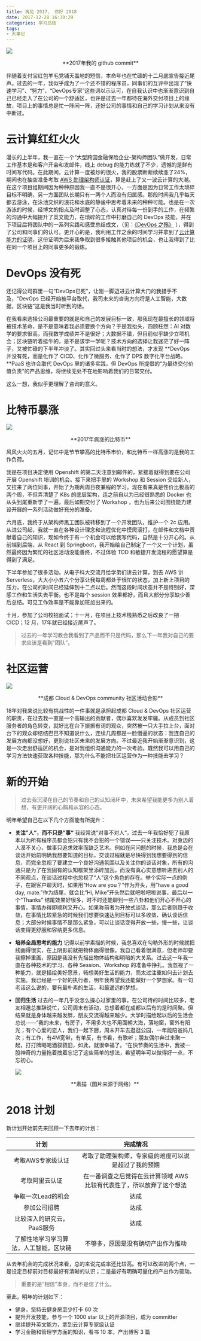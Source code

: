```yaml
---
title: 再见 2017， 你好 2018
date: 2017-12-28 16:30:29
categories: 学习总结
tags:
- 大事记
---
```


![](/images/2017-commit-github-yidong.png)

<center>**2017年我的 github commit**</center>



伴随着支付宝红包羊毛党铺天盖地的短信，本命年也在忙碌的十二月底宣告接近尾声。过去的一年，我似乎成为了一个还不错的程序员，同事们的互评中出现了“快速学习”、“努力”、“DevOps专家”这些词以示认可，在自我认识中也渐渐意识到自己已经走入了在公司的一个舒适区，也许是过去一年都待在海外交付项目上的缘故，项目上的事情总是忙一阵闲一阵，还好公司的事情和自己的学习计划从来没有中断过。

# 云计算红红火火

漫长的上半年，我一直在一个“大型跨国金融保险企业-架构师团队”做开发，日常工作基本是和客户开会和发邮件，线上 debug 的能力练就了不少，遗憾的是鲜有时间写代码。在此期间，云计算一度被炒的很火，我的股票断断续续涨了24%，期间也在抽空准备考取 [AWS 助理架构师认证](/2017/04/05/How-to-pass-the-aws-certification/)，算是赶上了又一波云计算的大潮。在这个项目组期间因为种种原因我一直不是很开心，一方面是因为日常工作太琐碎目标不明确，另一方面团队长期只有一两个人而没有归属感。那段时间我几乎每天都去游泳，在泳池交织的浪花和水底的静谧中思考着未来的种种可能。也是在一次游泳的时候，经博文的指点及时调整了心态，认真对待每一份到手的工作，在频繁的沟通中大幅提升了英文能力，在琐碎的工作中打磨自己的 DevOps 技能，并在下项目后将团队中的一系列实践和感受总结成文，（见：[《DevOps 之殇》](http://insights.thoughtworks.cn/what-does-the-devops-team-has-delivered/) ），得到了公司和同事们的认可。更开心的是，我利用工作之余的时间学习并拿到了[云计算能力的证明](https://s3.amazonaws.com/duyidong-archive/pdf/awsSolutionsArchitect_AE.pdf)，这份证明为后来我争取到很多接触其他项目的机会，也让我得到了比在同一个项目上的同事更多的锻炼。

# DevOps 没有死
还记得公司群里一句“DevOps已死”，让刚一脚迈进云计算大门的我措手不及，“DevOps 已经开始被平台取代，我司未来的咨询方向将是人工智能，大数据，区块链”这是我当时听到的话。

在我看来选择公司最重要的就是和自己的发展目标一致，那我现在最擅长的领域将被技术革命，是不是意味着我必须要换个方向？于是我抬头，四顾枉然：AI 对数学的要求很高，而我数学成绩并不是很好；大数据不错，但目前似乎缺少立项机会；区块链听着挺牛的，是不是该学一学呢？技术方向的选择让我迷茫了好一阵子，又被忙碌的下半年冲淡了。其实回过头来看当时的想法，才发现 **DevOps 并没有死，而是化作了 CICD、化作了微服务、化作了 DPS 数字化平台战略。**PaaS 也许会取代 DevOps 里的诸多实践，但 DevOps 所提倡的“为最终交付价值负责”的产品思维，将继续无处不在地影响着我们的日常交付。

这么一想，我似乎更理解了咨询的意义。

# 比特币暴涨

![](/images/2017-bitcoin-price.png)

<center>**2017年疯涨的比特币**</center>



风风火火的五月，记忆中是节节攀高的比特币市价，和比特币一样高涨的是我的工作负荷。

我是在项目决定使用 Openshift 的第二天注意到邮件的，紧接着就得到要在公司开展 Openshift 培训的机会。接下来把手里的 Workshop 和 Session 交给新人，又拉来了两位同事，开始了为期两周日夜兼程的学习。现在看来真是性价比极高的两个周，不但弄清楚了 K8s 的底层架构，连之前自以为已经很熟悉的 Docker 也从头到尾重新学了一遍，最后如期交付了 Workshop ，也为后来公司围绕能力建设开展的一系列活动做好充分的准备。

六月底，我终于从架构师黑工团队被转移到了一个开发团队，维护一个 2c 应用。从进公司起，我就一直在各种设计理念和流程优化中摸爬滚打，在邮件和文档中贡献着自己的知识，现如今终于有一个机会可以给我写代码，自然是十分开心的。从前端到后端，从 React 到 Springboot，我开始给自己制定了一个又一个计划，虽然最终因为繁忙的社区活动没能善终，不过体验 TDD 和敏捷开发流程的愿望算是得到了满足。

下半年参加了很多活动，从电子科大交流月给学弟们讲云计算，到去 AWS 讲 Serverless，大大小小五六个分享让我每周都处于很忙的状态，加上新上项目的压力，在公司的时间已经延伸到十二点以后。然而这段时间状态并不是特别好，深感工作和生活失去平衡。也不是每个 session 效果都好，而且大部分分享缺少善后总结。可见工作效率是不能靠加班加出来的。

十月，参加了公司校招面试；十一月，在项目上技术栈熟悉之后改良了一把 CICD；12 月，17年就已经接近尾声了。

> 过去的一年学习教会我看到了产品而不只是代码，那么下一年我对自己的要求应该是看到“团队”。

# 社区运营

![](/images/2017-cloud-and-devops-commity.jpeg)

<center>**成都 Cloud & DevOps community 社区活动合影**</center>



18年对我来说比较有挑战性的一件事就是承担起成都 Cloud & DevOps 社区运营的职责，在过去我一直是一个高输出的贡献者，偶尔喜欢发发牢骚。从成员到社区服务者的角色转变，就好比在台下振振有词的观众，突然被一只大手拉上台，面对台下的观众却结结巴巴不知道说什么，连续几周都是一脸懵逼的状态：我连自己的发展方向都没想好，更别说社区未来的发展方向。不过最近我开始渐渐意识到，这是一次走出舒适区的机会，是对我组织沟通能力的一次考验。既然我可以用自己的学习方法快速获取各种技能，那为什么不能把社区运营作为一种技能去学习？

# 新的开始
> 过去我沉浸在自己的节奏和自己的认知闭环中，未来希望我能更多为别人着想，有更开阔的心胸和从容的心态。

明年希望自己在以下几个方面能有所提升：

- **关注”人“，而不只是”事“**
  我经常说”对事不对人“，过去一年我恰好犯了我原本以为所有程序员都会犯只有我不会犯的一个错误——只关注技术。对身边的人漠不关心，做事只追求效率而缺乏艺术。例如在问问题的时候，我总是会在谈话开始前明确我想要知道的目标，交谈过程就是尽快得到我想要得到的信息，而完全忽视了要建立一个良好沟通氛围以及关注你的谈话对象，所有的沟通只是为了在我固有的认知框架里添砖加瓦，而没有真心实意想听进去别人的不同观点，在谈话过程中也忽视了“人”这个角色的存在。举个实际一点的例子，在跟客户聊天时，如果用“How are you？”作为开头，用”have a good day, mate.”作为结尾，就会比“Hi, Mike”开头然后就吧啦吧啦说事，最后以一个“Thanks” 结尾效果好很多，时不时还能聊到一些八卦和他们开心不开心的事情，事情办得即顺利又开心。如果称前者为开放式谈话，那么后者则趋于收敛，在事情比较紧急的时候我们想要快速达到目标可以多收敛、确认谈话信息；大部分时候事情不是那么紧急，可以让谈话变得开放一些，慢一些，让谈话变得更舒服和容纳更多信息。

- **培养全局思考的能力**
  记得以前学素描的时候，我总喜欢在勾勒外形的时候就把线画得很实，在上阴影前就把物体画得很像。我自己看着很满意，但老师却要我擦掉重画，原因是我没有先描出物体结构和明暗的大关系。过去这一年我一直在各种技术的学习、各种 Session、Workshop 的准备中挣扎。我忽视了一种能力，就是描绘美好愿景，畅想美好生活的能力，而太过注重如何去计划去实施。我已经是一个好的执行者，明年我希望我还能做好一个梦想家。有一句老话这么说的，要有最朴素的生活，和最遥远的梦想。

- **回归生活**
  过去的一年几乎没怎么操心过家里的事，在公司待的时间比较多，老友相邀总推辞说忙，公司周末有活动，总想着都在成都以后有的是时间聚。但结果就是身体越来越发胖，朋友交流得越来越少。大学时描绘起以后的生活会总说——”我的未来，有房子，不用多大也不用面朝大海，落地窗，窗外有阳光；有个心爱的恋人，我们一起下厨，周末开车去逛逛公园，一年能陪爸妈几次；有工作，有4M宽带，有单反，有书看，有歌听；朋友偶尔奔过来聚一起，打打牌喝喝酒叙叙旧，如此，就很幸福了。“在快节奏的生活中，我被一股神奇的力量拖着拽着忘记了这些简单的想法，希望明年可以做得好一点，不忘初心。

  ![](/images/sketch.png)

  <center>**素描（图片来源于网络）**</center>

# 2018 计划

新计划开始前先来回顾一下去年的计划：

|         计划          |                 完成情况                  |
| :-----------------: | :-----------------------------------: |
|     考取AWS专家级认证      |      考取了助理架构师，专家级的难度可以说是超过了我的预期       |
|       考取阿里云认证       | 在一番调查之后觉得在云计算领域 AWS 比较有代表性了，所以放弃了这个想法 |
|     争取一次Lead的机会     |                  达成                   |
|       参加公司招聘        |                  达成                   |
|   比较深入的研究云，PaaS服务   |                  达成                   |
| 了解性地学习学习算法，人工智能，区块链 |           不够多，原因是没有确切产出作为推动           |

从去年机会的完成状况来看，总的来说完成率还比较高。有可以改进的两个点，一是设定目标前对目标最好有清晰的认识；二是最好有明确可量化的产出作为驱动。

> 重要的是“相信”本身，而不是信了什么。

至此，明年的计划如下：

- 健身，坚持去健身房至少打卡 60 次
- 提升开发技能，参与一个 1000 star 以上的开源项目，成为 committer 
- 继续提升英文能力，拿到云计算专家级认证
- 学习金融和管理学方面的知识，看书 10 本，产出博客 3 篇

